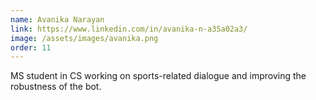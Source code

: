 ```yaml
---
name: Avanika Narayan
link: https://www.linkedin.com/in/avanika-n-a35a02a3/
image: /assets/images/avanika.png
order: 11
---
```

MS student in CS working on sports-related dialogue and improving the robustness of the bot.
